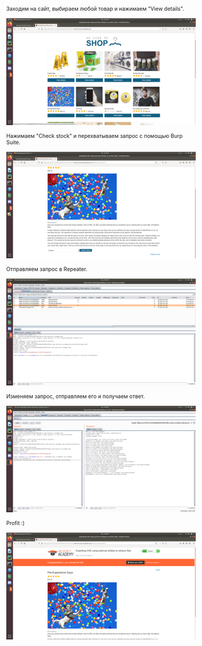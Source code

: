 Заходим на сайт, выбираем любой товар и нажимаем "View details".<br/><br/>
<img src="screenshot1.png"> <br/><br/>
Нажимаем "Check stock" и перехватываем запрос с помощью Burp Suite.<br/><br/>
<img src="screenshot2.png"> <br/><br/>
Отправляем запрос в Repeater.<br/><br/>
<img src="screenshot3.png"> <br/><br/>
Изменяем запрос, отправляем его и получаем ответ.<br/><br/>
<img src="screenshot4.png"><br/><br/>
Profit :)<br/><br/>
<img src="screenshot5.png"><br/><br/>
